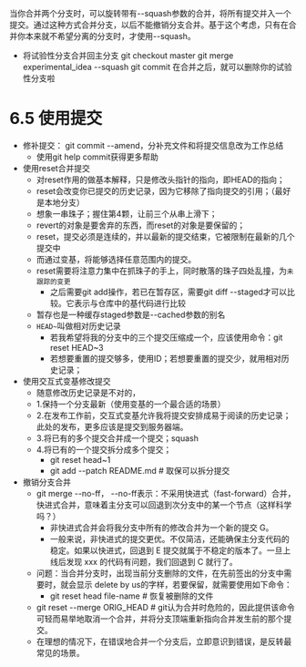当你合并两个分支时，可以旋转带有--squash参数的合并，将所有提交并入一个提交。通过这种方式合并分支，以后不能撤销分支合并。基于这个考虑，只有在合并你本来就不希望分离的分支时，才使用--squash。

- 将试验性分支合并回主分支
    git checkout master
    git merge experimental_idea --squash
    git commit 
    在合并之后，就可以删除你的试验性分支啦


# 6.5 使用提交
- 修补提交： git commit --amend，分补充文件和将提交信息改为工作总结
  - 使用git help commit获得更多帮助
- 使用reset合并提交
  - 对reset作用的做基本解释，只是修改头指针的指向，即HEAD的指向；
  - reset会改变你已提交的历史记录，因为它移除了指向提交的引用；（最好是本地分支）
  - 想象一串珠子；握住第4颗，让前三个从串上滑下；
  - revert的对象是要舍弃的东西，而reset的对象是要保留的；
  - reset，提交必须是连续的，并以最新的提交结束，它被限制在最新的几个提交中
  - 而通过变基，将能够选择任意范围内的提交。
  - reset需要将注意力集中在抓珠子的手上，同时散落的珠子四处乱撞，为`未跟踪的变更`
    - 之后需要git add操作，若已在暂存区，需要git diff --staged才可以比较。它表示与仓库中的基代码进行比较
  - 暂存也是一种缓存staged参数是--cached参数的别名
  - `HEAD~`叫做相对历史记录
    - 若我希望将我的分支中的三个提交压缩成一个，应该使用命令：git reset HEAD~3
    - 若想要重置的提交够多，使用ID；若想要重置的提交少，就用相对历史记录；
- 使用交互式变基修改提交
  - 随意修改历史记录是不对的，
  - 1.保持一个分支最新（使用变基的一个最合适的场景）
  - 2.在发布工作前，交互式变基允许我将提交安排成易于阅读的历史记录；此处的发布，更多应该是提交到服务器端。
  - 3.将已有的多个提交合并成一个提交；squash
  - 4.将已有的一个提交拆分成多个提交；
    - git reset head~1
    - git add --patch README.md # 取保可以拆分提交
- 撤销分支合并
  -  git merge --no-ff， --no-ff表示：不采用快进式（fast-forward）合并，快进式合并，意味着主分支可以回退到次分支中的某一个节点（这样科学吗？）
     - 非快进式合并会将我分支中所有的修改合并为一个新的提交 G。
     - 一般来说，非快进式的提交更优。不仅简洁，还能确保主分支代码的稳定。如果以快进式，回退到 E 提交就属于不稳定的版本了。一旦上线后发现 xxx 的代码有问题，我们回退到 C 就行了。
    - 问题：当合并分支时，出现当前分支删除的文件，在先前签出的分支中需要时，就会显示 delete by us的字样，若要保留，就需要使用如下命令：
      - git reset head file-name # 恢复被删除的文件
  - git reset --merge ORIG_HEAD # git认为合并时危险的，因此提供该命令可轻而易举地取消一个合并，并将分支顶端重新指向合并发生前的那个提交。
  - 在理想的情况下，在错误地合并一个分支后，立即意识到错误，是反转最常见的场景。